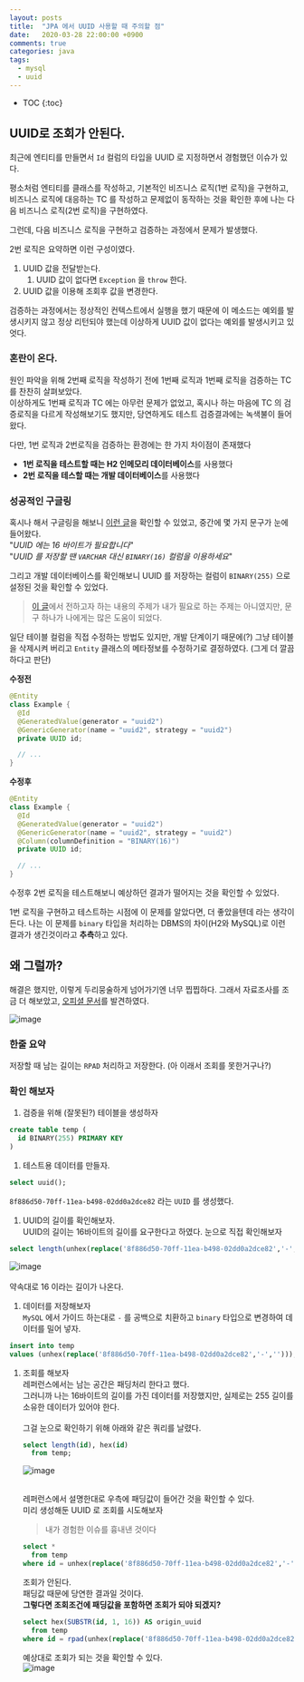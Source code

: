 ```yaml
---
layout: posts
title:  "JPA 에서 UUID 사용할 때 주의할 점"
date:   2020-03-28 22:00:00 +0900
comments: true
categories: java
tags: 
  - mysql
  - uuid
---
```


* TOC
{:toc}

## UUID로 조회가 안된다.

최근에 엔티티를 만들면서 `Id` 컬럼의 타입을 UUID 로 지정하면서 경험했던 이슈가 있다.

평소처럼 엔티티를 클래스를 작성하고, 기본적인 비즈니스 로직(1번 로직)을 구현하고, 비즈니스 로직에 대응하는 TC 를 작성하고 문제없이 동작하는 것을 확인한 후에 나는 다음 비즈니스 로직(2번 로직)을 구현하였다.

그런데, 다음 비즈니스 로직을 구현하고 검증하는 과정에서 문제가 발생했다.

2번 로직은 요약하면 이런 구성이였다.

1. UUID 값을 전달받는다.
    1. UUID 값이 없다면 `Exception` 을 `throw` 한다.
2. UUID 값을 이용해 조회후 값을 변경한다.

검증하는 과정에서는 정상적인 컨텍스트에서 실행을 했기 때문에 이 메소드는 예외를 발생시키지 않고 정상 리턴되야 했는데 이상하게 UUID 값이 없다는 예외를 발생시키고 있엇다.

### 혼란이 온다.

원인 파악을 위해 2번째 로직을 작성하기 전에 1번째 로직과 1번째 로직을 검증하는 TC 를 찬찬히 살펴보았다.  
이상하게도 1번째 로직과 TC 에는 아무런 문제가 없었고, 혹시나 하는 마음에 TC 의 검증로직을 다르게 작성해보기도 했지만, 당연하게도 테스트 검증결과에는 녹색불이 들어왔다.


다만, 1번 로직과 2번로직을 검증하는 환경에는 한 가지 차이점이 존재했다
- **1번 로직을 테스트할 때는 H2 인메모리 데이터베이스**를 사용했다
- **2번 로직을 테스할 때는 개발 데이터베이스**를 사용했다

### 성공적인 구글링
혹시나 해서 구글링을 해보니 [이런 글](https://phauer.com/2016/uuids-hibernate-mysql/)을 확인할 수 있었고, 중간에 몇 가지 문구가 눈에 들어왔다.  
"*UUID 에는 16 바이트가 필요합니다*"  
"*UUID 를 저장할 땐 `VARCHAR` 대신 `BINARY(16)` 컬럼을 이용하세요*"

그리고 개발 데이터베이스를 확인해보니 UUID 를 저장하는 컬럼이 `BINARY(255)` 으로 설정된 것을 확인할 수 있었다.

>[이 글](https://phauer.com/2016/uuids-hibernate-mysql/)에서 전하고자 하는 내용의 주제가 내가 필요로 하는 주제는 아니였지만, 문구 하나가 나에게는 많은 도움이 되었다.

일단 테이블 컬럼을 직접 수정하는 방법도 있지만, 개발 단계이기 때문에(?) 그냥 테이블을 삭제시켜 버리고 `Entity` 클래스의 메타정보를 수정하기로 결정하였다. (그게 더 깔끔하다고 판단)

**수정전**  
``` java
@Entity
class Example {
  @Id
  @GeneratedValue(generator = "uuid2")
  @GenericGenerator(name = "uuid2", strategy = "uuid2")
  private UUID id;

  // ...
}
```

**수정후**
``` java
@Entity
class Example {
  @Id
  @GeneratedValue(generator = "uuid2")
  @GenericGenerator(name = "uuid2", strategy = "uuid2")
  @Column(columnDefinition = "BINARY(16)")
  private UUID id;

  // ...
}
```

수정후 2번 로직을 테스트해보니 예상하던 결과가 떨어지는 것을 확인할 수 있었다.

1번 로직을 구현하고 테스트하는 시점에 이 문제를 알았다면, 더 좋았을텐데 라는 생각이 든다. 나는 이 문제를 `binary` 타입을 처리하는 DBMS의 차이(H2와 MySQL)로 이런 결과가 생긴것이라고 **추측**하고 있다.

## 왜 그럴까?
해결은 했지만, 이렇게 두리뭉술하게 넘어가기엔 너무 찝찝하다. 그래서 자료조사를 조금 더 해보았고, [오피셜 문서](https://dev.mysql.com/doc/refman/8.0/en/binary-varbinary.html)를 발견하였다.

![image](https://user-images.githubusercontent.com/25237661/77825064-49544700-714a-11ea-98bb-6298edda3a10.png)

### 한줄 요약
저장할 때 남는 길이는 `RPAD` 처리하고 저장한다. (아 이래서 조회를 못한거구나?)

### 확인 해보자
1. 검증을 위해 (잘못된?) 테이블을 생성하자
``` sql
create table temp (
  id BINARY(255) PRIMARY KEY
)
```

1. 테스트용 데이터를 만들자.
``` sql
select uuid();
```
`8f886d50-70ff-11ea-b498-02dd0a2dce82` 라는 `UUID` 를 생성했다.  

1. UUID의 길이를 확인해보자.  
UUID의 길이는 16바이트의 길이를 요구한다고 하였다. 눈으로 직접 확인해보자
``` sql
select length(unhex(replace('8f886d50-70ff-11ea-b498-02dd0a2dce82','-','')))
```
![image](https://user-images.githubusercontent.com/25237661/77825438-acdf7400-714c-11ea-9fae-955273b19a67.png)  
<br>
약속대로 16 이라는 길이가 나온다.

1. 데이터를 저장해보자  
`MySQL` 에서 가이드 하는대로 `-` 를 공백으로 치환하고 `binary` 타입으로 변경하여 데이터를 밀어 넣자.  
```sql
insert into temp 
values (unhex(replace('8f886d50-70ff-11ea-b498-02dd0a2dce82','-','')));
```

1. 조회를 해보자  
    레퍼런스에서는 남는 공간은 패딩처리 한다고 했다.  
    그러니까 나는 16바이트의 길이를 가진 데이터를 저장했지만, 실제로는 255 길이를 소유한 데이터가 있어야 한다.  
    <br>
    그걸 눈으로 확인하기 위해 아래와 같은 쿼리를 날렸다.
    ``` sql
    select length(id), hex(id)
      from temp;
    ```
    ![image](https://user-images.githubusercontent.com/25237661/77825566-6fc7b180-714d-11ea-8b53-c417115a261a.png)  
    <br>

    레퍼런스에서 설명한대로 우측에 패딩값이 들어간 것을 확인할 수 있다.  
    미리 생성해둔 UUID 로 조회를 시도해보자

    > 내가 경험한 이슈를 흉내낸 것이다  

    ``` sql
    select *
      from temp
    where id = unhex(replace('8f886d50-70ff-11ea-b498-02dd0a2dce82','-',''));
    ```
    조회가 안된다.  
    패딩값 때문에 당연한 결과일 것이다.
    <br>
    **그렇다면 조회조건에 패딩값을 포함하면 조회가 되야 되겠지?**
    ``` sql
    select hex(SUBSTR(id, 1, 16)) AS origin_uuid
      from temp
    where id = rpad(unhex(replace('8f886d50-70ff-11ea-b498-02dd0a2dce82','-','')), 255, '\0');
    ```

    예상대로 조회가 되는 것을 확인할 수 있다.  
    ![image](https://user-images.githubusercontent.com/25237661/77825850-47d94d80-714f-11ea-94f2-4068c05b2f1e.png)
